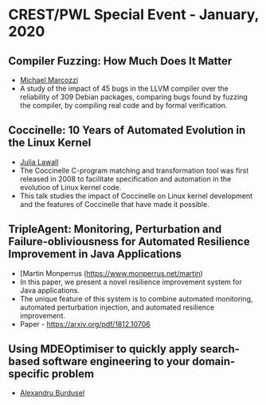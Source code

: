 # CREST/PWL Special Event - January, 2020

## Compiler Fuzzing: How Much Does It Matter

- [Michael Marcozzi](https://srg.doc.ic.ac.uk/people/michael-marcozzi/) 
- A study of the impact of 45 bugs in the LLVM compiler over the reliability of 309 Debian packages, comparing bugs found by fuzzing the compiler, by compiling real code and by formal verification.

## Coccinelle: 10 Years of Automated Evolution in the Linux Kernel

- [Julia Lawall](https://pages.lip6.fr/Julia.Lawall/) 
- The Coccinelle C-program matching and transformation tool was first released in 2008 to facilitate specification and automation in the evolution of Linux kernel code. 
- This talk studies the impact of Coccinelle on Linux kernel development and the features of Coccinelle that have made it possible.

## TripleAgent: Monitoring, Perturbation and Failure-obliviousness for Automated Resilience Improvement in Java Applications

- [Martin Monperrus (https://www.monperrus.net/martin)
- In this paper, we present a novel resilience improvement system for Java applications. 
- The unique feature of this system is to combine automated monitoring, automated perturbation injection, and automated resilience improvement. 
- Paper - https://arxiv.org/pdf/1812.10706

## Using MDEOptimiser to quickly apply search-based software engineering to your domain-specific problem

- [Alexandru Burdusel](https://nms.kcl.ac.uk/alex.burdusel/)
